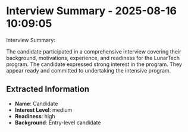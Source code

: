 # Interview Summary - 2025-08-16 10:09:05

Interview Summary:

The candidate participated in a comprehensive interview covering their background, motivations, experience, and readiness for the LunarTech program. The candidate expressed strong interest in the program. They appear ready and committed to undertaking the intensive program.

## Extracted Information

- **Name**: Candidate
- **Interest Level**: medium
- **Readiness**: high
- **Background**: Entry-level candidate
